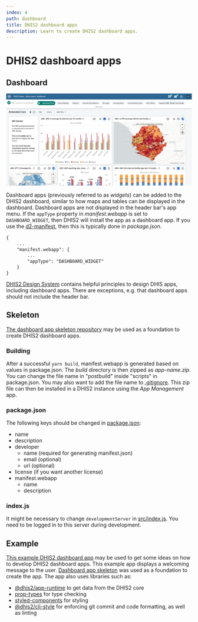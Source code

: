 ```yaml
---
index: 4
path: dashboard
title: DHIS2 dashboard apps
description: Learn to create DHIS2 dashboard apps.
---
```


# DHIS2 dashboard apps

## Dashboard
![DHIS2 dashboard][dashboard-image]

Dashboard apps (previously referred to as *widgets*) can be added to the DHIS2 dashboard, similar to how maps and tables can be displayed in the dashboard. Dashboard apps are not displayed in the header bar's app menu. If the `appType` property in *manifest.webapp* is set to `DASHBOARD_WIDGET`, then DHIS2 will install the app as a dashboard app. If you use the [d2-manifest][d2-manifest], then this is typically done in *package.json*.

```json{3}
{
    ...
    "manifest.webapp": {
        ...
        "appType": "DASHBOARD_WIDGET"
    }
}
```

[DHIS2 Design System][design-system] contains helpful principles to design DHIS apps, including dashboard apps. There are exceptions, e.g. that dashboard apps should not include the header bar.

## Skeleton
[The dashboard app skeleton repository][skeleton] may be used as a foundation to create DHIS2 dashboard apps.

### Building
After a successful `yarn build`, manifest.webapp is generated based on values in package.json. The *build* directory is then zipped as *app-name.zip*. You can change the file name in "postbuild" inside "scripts" in package.json. You may also want to add the file name to [.gitignore][skeleton-gitignore]. This zip file can then be installed in a DHIS2 instance using the *App Management* app.

### package.json
The following keys should be changed in [package.json][skeleton-package]:
* name
* description
* developer
    * name (required for generating manifest.json)
    * email (optional)
    * url (optional)
* license (if you want another license)
* manifest.webapp
    * name
    * description

### index.js
It might be necessary to change `developmentServer` in [src/index.js][skeleton-js]. You need to be logged in to this server during development.

## Example
[This example DHIS2 dashboard app][example] may be used to get some ideas on how to develop DHIS2 dashboard apps. This example app displays a welcoming message to the user. [Dashboard app skeleton][apps-skeleton] was used as a foundation to create the app. The app also uses libraries such as:
* [@dhis2/app-runtime][app-runtime] to get data from the DHIS2 core
* [prop-types][prop-types] for type checking
* [styled-components][styled-components] for styling
* [@dhis2/cli-style][cli-style] for enforcing git commit and code formatting, as well as linting


[dashboard-image]: images/dashboard.png
[design-system]: https://github.com/dhis2/design-system
[d2-manifest]: https://www.npmjs.com/package/d2-manifest
[skeleton]: https://github.com/dhis2designlab/dashboard-app-skeleton
[skeleton-gitignore]: https://github.com/dhis2designlab/dashboard-app-skeleton/tree/master/.gitignore#L25
[skeleton-package]: https://github.com/dhis2designlab/dashboard-app-skeleton/tree/master/package.json
[skeleton-js]: https://github.com/dhis2designlab/dashboard-app-skeleton/tree/master/src/index.js#L15
[example]: https://github.com/dhis2designlab/dashboard-app-example
[apps-skeleton]: #skeleton
[app-runtime]: https://github.com/dhis2/app-runtime/tree/master/services/data
[prop-types]: https://www.npmjs.com/package/prop-types
[styled-components]: https://www.styled-components.com/
[cli-style]: https://www.npmjs.com/package/@dhis2/cli-style